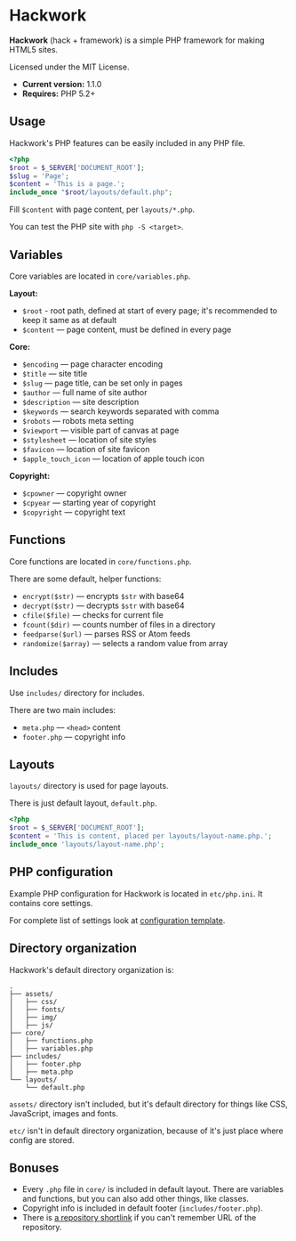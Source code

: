 # Hackwork

**Hackwork** (hack + framework) is a simple PHP framework for making HTML5
sites.

Licensed under the MIT License.

* **Current version:** 1.1.0
* **Requires:** PHP 5.2+

## Usage

Hackwork's PHP features can be easily included in any PHP file.

```php
<?php
$root = $_SERVER['DOCUMENT_ROOT'];
$slug = 'Page';
$content = 'This is a page.';
include_once "$root/layouts/default.php";
```

Fill `$content` with page content, per `layouts/*.php`.

You can test the PHP site with `php -S <target>`.

## Variables

Core variables are located in `core/variables.php`.

**Layout:**

* `$root` - root path, defined at start of every page; it's recommended to keep
it same as at default
* `$content` — page content, must be defined in every page

**Core:**

* `$encoding` — page character encoding
* `$title` — site title
* `$slug` — page title, can be set only in pages
* `$author` — full name of site author
* `$description` — site description
* `$keywords` — search keywords separated with comma
* `$robots` — robots meta setting
* `$viewport` — visible part of canvas at page
* `$stylesheet` — location of site styles
* `$favicon` — location of site favicon
* `$apple_touch_icon` — location of apple touch icon

**Copyright:**

* `$cpowner` — copyright owner
* `$cpyear` — starting year of copyright
* `$copyright` — copyright text

## Functions

Core functions are located in `core/functions.php`.

There are some default, helper functions:

* `encrypt($str)` — encrypts `$str` with base64
* `decrypt($str)` — decrypts `$str` with base64
* `cfile($file)` — checks for current file
* `fcount($dir)` — counts number of files in a directory
* `feedparse($url)` — parses RSS or Atom feeds
* `randomize($array)` — selects a random value from array

## Includes

Use `includes/` directory for includes.

There are two main includes:

* `meta.php` — `<head>` content
* `footer.php` — copyright info

## Layouts

`layouts/` directory is used for page layouts.

There is just default layout, `default.php`.

```php
<?php
$root = $_SERVER['DOCUMENT_ROOT'];
$content = 'This is content, placed per layouts/layout-name.php.';
include_once 'layouts/layout-name.php';
```

## PHP configuration

Example PHP configuration for Hackwork is located in `etc/php.ini`. It
contains core settings.

For complete list of settings look at
[configuration template](http://www.reallylinux.com/docs/php.ini).

## Directory organization

Hackwork's default directory organization is:

```
.
├── assets/
│   ├── css/
│   ├── fonts/
│   ├── img/
│   ├── js/
├── core/
│   ├── functions.php
│   ├── variables.php
├── includes/
│   ├── footer.php
│   ├── meta.php
└── layouts/
    └── default.php
```

`assets/` directory isn't included, but it's default directory for things like
CSS, JavaScript, images and fonts.

`etc/` isn't in default directory organization, because of it's just place
where config are stored.

## Bonuses

* Every `.php` file in `core/` is included in default layout. There are
variables and functions, but you can also add other things, like classes.
* Copyright info is included in default footer (`includes/footer.php`).
* There is [a repository shortlink](http://git.io/hackwork) if you can't
remember URL of the repository.